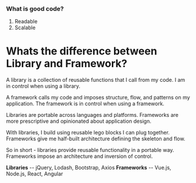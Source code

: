 ### What is good code?
1. Readable
2. Scalable

# Whats the difference between Library and Framework?
A library is a collection of reusable functions that I call from my code. I am in control when using a library.

A framework calls my code and imposes structure, flow, and patterns on my application. The framework is in control when using a framework.

Libraries are portable across languages and platforms. Frameworks are more prescriptive and opinionated about application design.

With libraries, I build using reusable lego blocks I can plug together. Frameworks give me half-built architecture defining the skeleton and flow.

So in short - libraries provide reusable functionality in a portable way. Frameworks impose an architecture and inversion of control.

**Libraries** -- jQuery, Lodash, Bootstrap, Axios
**Frameworks** -- Vue.js, Node.js, React, Angular